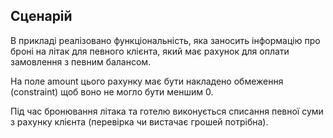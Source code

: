 ## Сценарій

В прикладі реалізовано функціональність, яка заносить інформацію про броні на літак для певного клієнта, який має рахунок для оплати замовлення з певним балансом.

На поле amount цього рахунку має бути накладено обмеження (constraint) щоб воно не могло бути меншим 0.

Під час бронювання літака та готелю виконується списання певної суми з рахунку клієнта (перевірка чи вистачає грошей потрібна).

